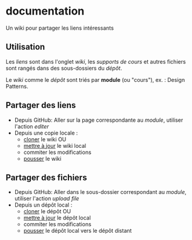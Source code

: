 # documentation

Un wiki pour partager les liens intéressants

## Utilisation

Les _liens_ sont dans l'onglet *wiki*, les _supports de cours_ et autres fichiers sont rangés dans des sous-dossiers du *dépôt*.

Le *wiki* comme le *dépôt* sont triés par **module** (ou "cours"), ex. : Design Patterns.

## Partager des liens

- Depuis GitHub: Aller sur la page correspondante au *module*, utiliser l'action *editer*
- Depuis une copie locale :
  - [cloner](https://github.com/cdev-191/documentation/wiki/Rappels-Git#cloner-le-wiki) le wiki OU
  - [mettre à jour](https://github.com/cdev-191/documentation/wiki/Rappels-Git#se-mettre-%C3%A0-jour-par-rapport-au-d%C3%A9p%C3%B4t-distant-github) le wiki local
  - commiter les modifications
  - [pousser](https://github.com/cdev-191/documentation/wiki/Rappels-Git#soummettre-des-modifications) le wiki

## Partager des fichiers

- Depuis GitHub: Aller dans le sous-dossier correspondant au *module*, utiliser l'action *upload file*
- Depuis un dépôt local :
  - [cloner](https://github.com/cdev-191/documentation/wiki/Rappels-Git#cloner-le-d%C3%A9p%C3%B4t) le dépôt OU
  - [mettre à jour](https://github.com/cdev-191/documentation/wiki/Rappels-Git#se-mettre-%C3%A0-jour-par-rapport-au-d%C3%A9p%C3%B4t-distant-github) le dépôt local
  - commiter les modifications
  - [pousser](https://github.com/cdev-191/documentation/wiki/Rappels-Git#soummettre-des-modifications) le dépôt local vers le dépôt distant
